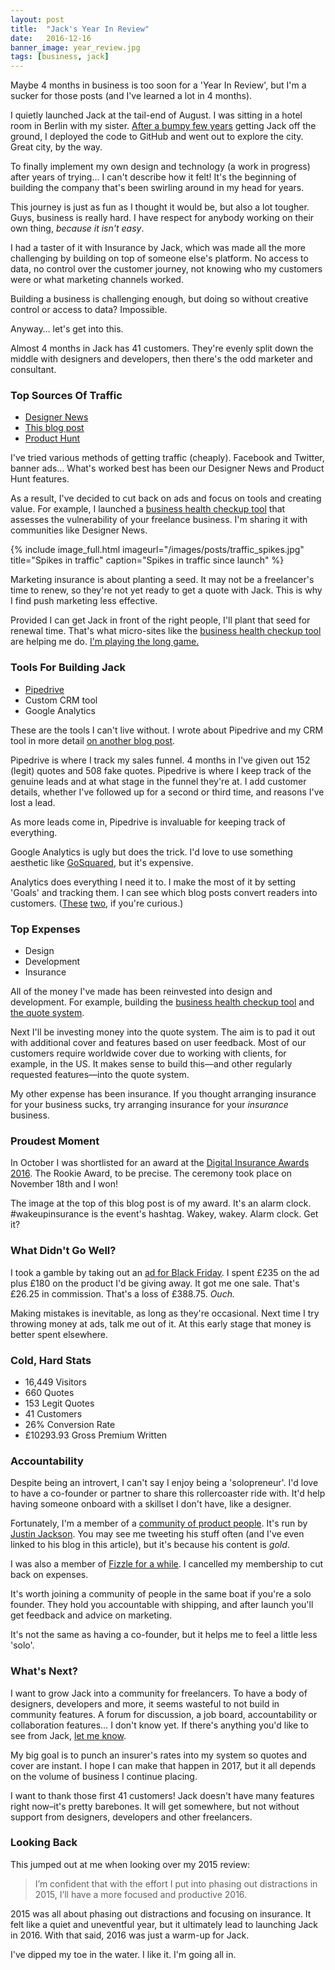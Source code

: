 ```yaml
---
layout: post
title:  "Jack's Year In Review"
date:   2016-12-16
banner_image: year_review.jpg
tags: [business, jack]
---
```


Maybe 4 months in business is too soon for a 'Year In Review', but I'm a sucker for those posts (and I've learned a lot in 4 months).

I quietly launched Jack at the tail-end of August. I was sitting in a hotel room in Berlin with my sister. <a href="/idea-to-launch-in-11-years/">After a bumpy few years</a> getting Jack off the ground, I deployed the code to GitHub and went out to explore the city. Great city, by the way.

To finally implement my own design and technology (a work in progress) after years of trying… I can't describe how it felt! It's the beginning of building the company that's been swirling around in my head for years.

This journey is just as fun as I thought it would be, but also a lot tougher. Guys, business is really hard. I have respect for anybody working on their own thing, _because it isn't easy_.

I had a taster of it with Insurance by Jack, which was made all the more challenging by building on top of someone else's platform. No access to data, no control over the customer journey, not knowing who my customers were or what marketing channels worked.

Building a business is challenging enough, but doing so without creative control or access to data? Impossible.

Anyway… let's get into this.

Almost 4 months in Jack has 41 customers. They're evenly split down the middle with designers and developers, then there's the odd marketer and consultant.

<h3>Top Sources Of Traffic</h3>

* <a href="https://www.designernews.co/stories/73720-site-design-jack--bespoke-business-insurance-for-freelance-creatives">Designer News</a>
* <a href="https://blog.prototypr.io/the-future-of-web-forms-4578485e1461#.hxsjcd77p">This blog post</a>
* <a href="https://www.producthunt.com/tech/jack-5">Product Hunt</a>

I've tried various methods of getting traffic (cheaply). Facebook and Twitter, banner ads… What's worked best has been our Designer News and Product Hunt features.

As a result, I've decided to cut back on ads and focus on tools and creating value. For example, I launched a <a href="http://checkup.withjack.co.uk/">business health checkup tool</a> that assesses the vulnerability of your freelance business. I'm sharing it with communities like Designer News.

{% include image_full.html imageurl="/images/posts/traffic_spikes.jpg" title="Spikes in traffic" caption="Spikes in traffic since launch" %}

Marketing insurance is about planting a seed. It may not be a freelancer's time to renew, so they're not yet ready to get a quote with Jack. This is why I find push marketing less effective.

Provided I can get Jack in front of the right people, I'll plant that seed for renewal time. That's what micro-sites like the <a href="http://checkup.withjack.co.uk/">business health checkup tool</a> are helping me do.  <a href="https://justinjackson.ca/play-the-long-game/
">I'm playing the long game.</a>

<h3>Tools For Building Jack</h3>

* <a href="http://pipedrive.com">Pipedrive</a>
* Custom CRM tool
* Google Analytics

These are the tools I can't live without. I wrote about Pipedrive and my CRM tool in more detail <a href="http://iamashley.co.uk/2016/09/13/tools-i-use/">on another blog post</a>.

Pipedrive is where I track my sales funnel. 4 months in I've given out 152 (legit) quotes and 508 fake quotes. Pipedrive is where I keep track of the genuine leads and at what stage in the funnel they're at. I add customer details, whether I've followed up for a second or third time, and reasons I've lost a lead.

As more leads come in, Pipedrive is invaluable for keeping track of everything.

Google Analytics is ugly but does the trick. I'd love to use something aesthetic like <a href="https://www.gosquared.com/">GoSquared</a>, but it's expensive.

Analytics does everything I need it to. I make the most of it by setting 'Goals' and tracking them. I can see which blog posts convert readers into customers. (<a href="https://withjack.co.uk/insurance/2016/11/09/how-freelancers-problems-can-be-resolved-with-insurance.html">These</a> <a href="https://withjack.co.uk/insurance/2016/08/29/why-does-a-freelancer-need-insurance.html">two</a>, if you're curious.)

<h3>Top Expenses</h3>

* Design
* Development
* Insurance

All of the money I've made has been reinvested into design and development. For example, building the <a href="http://checkup.withjack.co.uk/">business health checkup tool</a> and <a href="/quote">the quote system</a>.

Next I'll be investing money into the quote system. The aim is to pad it out with additional cover and features based on user feedback. Most of our customers require worldwide cover due to working with clients, for example, in the US. It makes sense to build this—and other regularly requested features—into the quote system.

My other expense has been insurance. If you thought arranging insurance for your business sucks, try arranging insurance for your _insurance_ business.

<h3>Proudest Moment</h3>

In October I was shortlisted for an award at the <a href="http://www.postevents.co.uk/technologyawards">Digital Insurance Awards 2016</a>. The Rookie Award, to be precise. The ceremony took place on November 18th and I won!

The image at the top of this blog post is of my award. It's an alarm clock. #wakeupinsurance is the event's hashtag. Wakey, wakey. Alarm clock. Get it?

<h3>What Didn't Go Well?</h3>

I took a gamble by taking out an <a href="https://www.designernews.co/stories/77011-sponsor-dn-holiday-deals--special-offers-for-designers--tech-enthusiasts">ad for Black Friday</a>. I spent £235 on the ad plus £180 on the product I'd be giving away. It got me one sale. That's £26.25 in commission. That's a loss of £388.75. _Ouch._

Making mistakes is inevitable, as long as they're occasional. Next time I try throwing money at ads, talk me out of it. At this early stage that money is better spent elsewhere. 

<h3>Cold, Hard Stats</h3>

* 16,449 Visitors
* 660 Quotes
* 153 Legit Quotes
* 41 Customers
* 26% Conversion Rate
* £10293.93 Gross Premium Written

<h3>Accountability</h3>

Despite being an introvert, I can't say I enjoy being a 'solopreneur'. I'd love to have a co-founder or partner to share this rollercoaster ride with. It'd help having someone onboard with a skillset I don't have, like a designer.

Fortunately, I'm a member of a <a href="https://productpeople.club/
">community of product people</a>. It's run by <a href="http://twitter.com/mijustin">Justin Jackson</a>. You may see me tweeting his stuff often (and I've even linked to his blog in this article), but it's because his content is _gold_.

I was also a member of <a href="https://fizzle.co">Fizzle for a while</a>. I cancelled my membership to cut back on expenses.

It's worth joining a community of people in the same boat if you're a solo founder. They hold you accountable with shipping, and after launch you'll get feedback and advice on marketing.

It's not the same as having a co-founder, but it helps me to feel a little less 'solo'.

<h3>What's Next?</h3>

I want to grow Jack into a community for freelancers. To have a body of designers, developers and more, it seems wasteful to not build in community features. A forum for discussion, a job board, accountability or collaboration features… I don't know yet. If there's anything you'd like to see from Jack, <a href="http://twitter.com/iamashley">let me know</a>.

My big goal is to punch an insurer's rates into my system so quotes and cover are instant. I hope I can make that happen in 2017, but it all depends on the volume of business I continue placing.

I want to thank those first 41 customers! Jack doesn't have many features right now–it's pretty barebones. It will get somewhere, but not without support from designers, developers and other freelancers.

<h3>Looking Back</h3>

This jumped out at me when looking over my 2015 review:

<blockquote>I’m confident that with the effort I put into phasing out distractions in 2015, I’ll have a more focused and productive 2016.</blockquote>

2015 was all about phasing out distractions and focusing on insurance. It felt like a quiet and uneventful year, but it ultimately lead to launching Jack in 2016. With that said, 2016 was just a warm-up for Jack.

I've dipped my toe in the water. I like it. I'm going all in.
